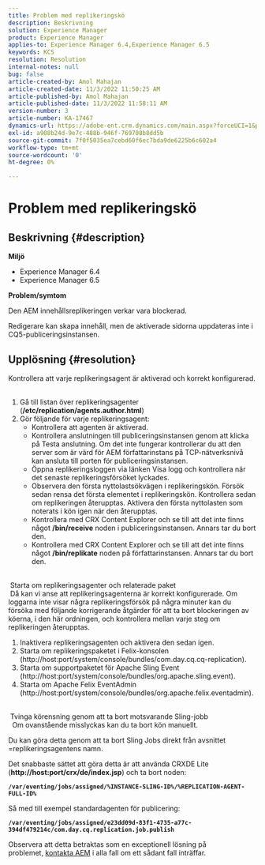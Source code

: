 ```yaml
---
title: Problem med replikeringskö
description: Beskrivning
solution: Experience Manager
product: Experience Manager
applies-to: Experience Manager 6.4,Experience Manager 6.5
keywords: KCS
resolution: Resolution
internal-notes: null
bug: false
article-created-by: Amol Mahajan
article-created-date: 11/3/2022 11:50:25 AM
article-published-by: Amol Mahajan
article-published-date: 11/3/2022 11:58:11 AM
version-number: 3
article-number: KA-17467
dynamics-url: https://adobe-ent.crm.dynamics.com/main.aspx?forceUCI=1&pagetype=entityrecord&etn=knowledgearticle&id=1a7e0ab3-6d5b-ed11-9561-6045bd006d92
exl-id: a908b24d-9e7c-488b-946f-769708b8dd5b
source-git-commit: 7f0f5035ea7cebd60f6ec7bda9de6225b6c602a4
workflow-type: tm+mt
source-wordcount: '0'
ht-degree: 0%

---
```


# Problem med replikeringskö

## Beskrivning {#description}

<b>Miljö</b>
- Experience Manager 6.4
- Experience Manager 6.5


<b>Problem/symtom</b>

Den AEM innehållsreplikeringen verkar vara blockerad.

Redigerare kan skapa innehåll, men de aktiverade sidorna uppdateras inte i CQ5-publiceringsinstansen.


## Upplösning {#resolution}

Kontrollera att varje replikeringsagent är aktiverad och korrekt konfigurerad.<br> 
1. Gå till listan över replikeringsagenter (<b>/etc/replication/agents.author.html</b>)
2. Gör följande för varje replikeringsagent:
   - Kontrollera att agenten är aktiverad.
   - Kontrollera anslutningen till publiceringsinstansen genom att klicka på Testa anslutning. Om det inte fungerar kontrollerar du att den server som är värd för AEM författarinstans på TCP-nätverksnivå kan ansluta till porten för publiceringsinstansen.
   - Öppna replikeringsloggen via länken Visa logg och kontrollera när det senaste replikeringsförsöket lyckades.
   - Observera den första nyttolastsökvägen i replikeringskön. Försök sedan rensa det första elementet i replikeringskön. Kontrollera sedan om replikeringen återupptas. Aktivera den första nyttolasten som noterats i kön igen när den återupptas.
   - Kontrollera med CRX Content Explorer och se till att det inte finns något <b>/bin/receive</b> noden i publiceringsinstansen. Annars tar du bort den.
   - Kontrollera med CRX Content Explorer och se till att det inte finns något <b>/bin/replikate</b> noden på författarinstansen. Annars tar du bort den.

<br> Starta om replikeringsagenter och relaterade paket<br> Då kan vi anse att replikeringsagenterna är korrekt konfigurerade. Om loggarna inte visar några replikeringsförsök på några minuter kan du försöka med följande korrigerande åtgärder för att ta bort blockeringen av köerna, i den här ordningen, och kontrollera mellan varje steg om replikeringen återupptas.


1. Inaktivera replikeringsagenten och aktivera den sedan igen.
2. Starta om replikeringspaketet i Felix-konsolen (http://host:port/system/console/bundles/com.day.cq.cq-replication).
3. Starta om supportpaketet för Apache Sling Event (http://host:port/system/console/bundles/org.apache.sling.event).
4. Starta om Apache Felix EventAdmin (http://host:port/system/console/bundles/org.apache.felix.eventadmin).

<br> Tvinga körensning genom att ta bort motsvarande Sling-jobb<br> 
Om ovanstående misslyckas kan du ta bort kön manuellt.

Du kan göra detta genom att ta bort Sling Jobs direkt från avsnittet =replikeringsagentens namn.

Det snabbaste sättet att göra detta är att använda CRXDE Lite (<b>http://host:port/crx/de/index.jsp</b>) och ta bort noden:

<b>`/var/eventing/jobs/assigned/%INSTANCE-SLING-ID%/%REPLICATION-AGENT-FULL-ID%`</b>

Så med till exempel standardagenten för publicering:

<b>`/var/eventing/jobs/assigned/e23dd09d-83f1-4735-a77c-394df479214c/com.day.cq.replication.job.publish`</b>

Observera att detta betraktas som en exceptionell lösning på problemet, [kontakta AEM](https://helpx.adobe.com/marketing-cloud/contact-support.html) i alla fall om ett sådant fall inträffar.
